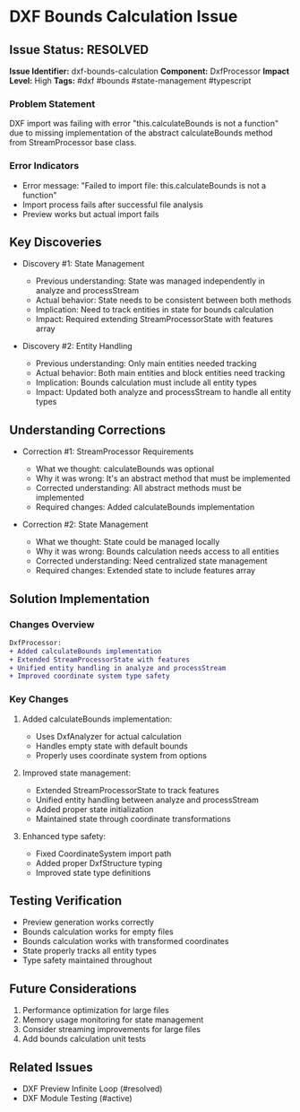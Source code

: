 # DXF Bounds Calculation Issue

## Issue Status: RESOLVED
**Issue Identifier:** dxf-bounds-calculation
**Component:** DxfProcessor
**Impact Level:** High
**Tags:** #dxf #bounds #state-management #typescript

### Problem Statement
DXF import was failing with error "this.calculateBounds is not a function" due to missing implementation of the abstract calculateBounds method from StreamProcessor base class.

### Error Indicators
- Error message: "Failed to import file: this.calculateBounds is not a function"
- Import process fails after successful file analysis
- Preview works but actual import fails

## Key Discoveries
- Discovery #1: State Management
  - Previous understanding: State was managed independently in analyze and processStream
  - Actual behavior: State needs to be consistent between both methods
  - Implication: Need to track entities in state for bounds calculation
  - Impact: Required extending StreamProcessorState with features array

- Discovery #2: Entity Handling
  - Previous understanding: Only main entities needed tracking
  - Actual behavior: Both main entities and block entities need tracking
  - Implication: Bounds calculation must include all entity types
  - Impact: Updated both analyze and processStream to handle all entity types

## Understanding Corrections
- Correction #1: StreamProcessor Requirements
  - What we thought: calculateBounds was optional
  - Why it was wrong: It's an abstract method that must be implemented
  - Corrected understanding: All abstract methods must be implemented
  - Required changes: Added calculateBounds implementation

- Correction #2: State Management
  - What we thought: State could be managed locally
  - Why it was wrong: Bounds calculation needs access to all entities
  - Corrected understanding: Need centralized state management
  - Required changes: Extended state to include features array

## Solution Implementation

### Changes Overview
```diff
DxfProcessor:
+ Added calculateBounds implementation
+ Extended StreamProcessorState with features
+ Unified entity handling in analyze and processStream
+ Improved coordinate system type safety
```

### Key Changes
1. Added calculateBounds implementation:
   - Uses DxfAnalyzer for actual calculation
   - Handles empty state with default bounds
   - Properly uses coordinate system from options

2. Improved state management:
   - Extended StreamProcessorState to track features
   - Unified entity handling between analyze and processStream
   - Added proper state initialization
   - Maintained state through coordinate transformations

3. Enhanced type safety:
   - Fixed CoordinateSystem import path
   - Added proper DxfStructure typing
   - Improved state type definitions

## Testing Verification
- Preview generation works correctly
- Bounds calculation works for empty files
- Bounds calculation works with transformed coordinates
- State properly tracks all entity types
- Type safety maintained throughout

## Future Considerations
1. Performance optimization for large files
2. Memory usage monitoring for state management
3. Consider streaming improvements for large files
4. Add bounds calculation unit tests

## Related Issues
- DXF Preview Infinite Loop (#resolved)
- DXF Module Testing (#active)
